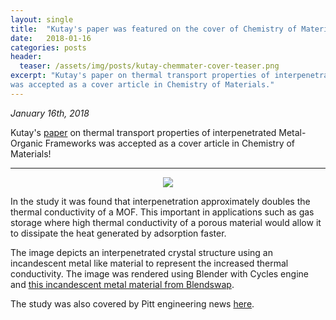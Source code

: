 ```yaml
---
layout: single
title:  "Kutay's paper was featured on the cover of Chemistry of Materials."
date:   2018-01-16
categories: posts
header:
  teaser: /assets/img/posts/kutay-chemmater-cover-teaser.png
excerpt: "Kutay's paper on thermal transport properties of interpenetrated Metal-Organic Frameworks
was accepted as a cover article in Chemistry of Materials."
---
```

*January 16th, 2018*

Kutay's [paper](https://pubs.acs.org/doi/abs/10.1021/acs.chemmater.7b05015) on thermal transport properties
of interpenetrated Metal-Organic Frameworks was accepted as a cover article in Chemistry of Materials!

----------

<p align="center"> <img src="/assets/img/posts/kutay-chemmat-cover.png"> </p>

In the study it was found that interpenetration approximately doubles the thermal conductivity of a MOF.
This important in applications such as gas storage where high thermal conductivity of a porous material would
allow it to dissipate the heat generated by adsorption faster.

The image depicts an interpenetrated crystal structure using an incandescent metal like material to represent the increased thermal conductivity.
The image was rendered using Blender with Cycles engine and [this incandescent metal material from Blendswap](https://www.blendswap.com/blends/view/70363).


The study was also covered by Pitt engineering news [here](https://www.engineering.pitt.edu/News/2018/Wilmer-Lab-Journal-Cover/).

